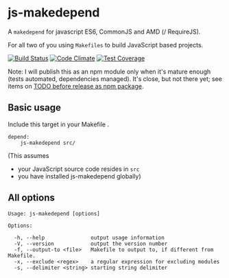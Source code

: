 # js-makedepend
A `makedepend` for javascript ES6, CommonJS and AMD (/ RequireJS).

For all two of you using `Makefiles` to build JavaScript based projects. 

[![Build Status](https://travis-ci.org/sverweij/makedepend.js.svg?branch=master)](https://travis-ci.org/sverweij/makedepend.js)
[![Code Climate](https://codeclimate.com/github/sverweij/makedepend.js/badges/gpa.svg)](https://codeclimate.com/github/sverweij/makedepend.js)
[![Test Coverage](https://codeclimate.com/github/sverweij/makedepend.js/badges/coverage.svg)](https://codeclimate.com/github/sverweij/makedepend.js/coverage)

Note: I will publish this as an npm module only when it's mature enough (tests automated, dependencies managed). It's close, but not there yet; see items on [TODO before release as npm package](https://trello.com/b/YdKXLhGb/makedepend-js).


## Basic usage
Include this target in your Makefile .
```
depend:
    js-makedepend src/
```
(This assumes 
 - your JavaScript source code resides in `src` 
 - you have installed js-makedepend globally)

## All options
```
Usage: js-makedepend [options]

Options:

  -h, --help               output usage information
  -V, --version            output the version number
  -f, --output-to <file>   Makefile to output to, if different from Makefile.
  -x, --exclude <regex>    a regular expression for excluding modules
  -s, --delimiter <string> starting string delimiter

```
